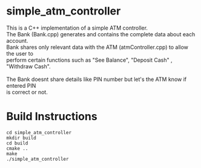 # simple_atm_controller
This is a C++ implementation of a simple ATM controller.<br/>
The Bank (Bank.cpp) generates and contains the complete data about each account.<br/>
Bank shares only relevant data with the ATM (atmController.cpp) to allow the user to<br/>
perform certain functions such as "See Balance", "Deposit Cash" , "Withdraw Cash".<br/>
<br/>
The Bank doesnt share details like PIN number but let's the ATM know if entered PIN<br/>
is correct or not. 
<br/>


# Build Instructions
	cd simple_atm_controller
	mkdir build
	cd build
	cmake ..
	make
	./simple_atm_controller
  

